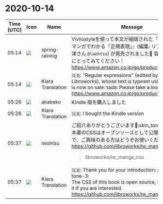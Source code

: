 # 2020-10-14

|Time (UTC)|Icon|Name|Message|
|---|---|---|---|
|05:14|![](https://secure.gravatar.com/avatar/1ac180f0868137292905c311b5fff781.jpg?s=72&d=https%3A%2F%2Fa.slack-edge.com%2Fdf10d%2Fimg%2Favatars%2Fava_0021-72.png)|spring-raining|Vivliostyleを使って本文が組版された『そろそろ常識? マンガでわかる「正規表現」』(編集: リブロワークス 大津さん `@lwohtsu`) が発売されました🎉 皆さまぜひお手にとってみてください！ <https://www.amazon.co.jp/gp/product/4863543271>|
|05:14|![](https://avatars.slack-edge.com/2019-08-21/732685848020_f3f20736795184660348_72.png)|Kiara Translation|🇬🇧: "Regular expressions" (edited by Mr. Otsu, Libroworks), whose text is typeset using Vivliostyle, is now on sale: tada: Please take a look! <https://www.amazon.co.jp/gp/product/4863543271>|
|05:26|![](https://avatars.slack-edge.com/2019-05-15/624511073651_25909952cd7a069ceed2_72.png)|akabeko|Kindle 版を購入しました|
|05:26|![](https://avatars.slack-edge.com/2019-08-21/732685848020_f3f20736795184660348_72.png)|Kiara Translation|🇬🇧: I bought the Kindle version|
|05:37|![](https://secure.gravatar.com/avatar/6a1342affe7c337c61db338b633abef3.jpg?s=72&d=https%3A%2F%2Fa.slack-edge.com%2Fdf10d%2Fimg%2Favatars%2Fava_0024-72.png)|lwohtsu|ご紹介ありがとうございます🙏:skin_tone-3:　<br>本書のCSSはオープンソースとして公開していますので、ご興味のある方はどうぞお使いください。<br><https://github.com/libroworks/lw_manga_css><br><blockquote>libroworks/lw_manga_css</blockquote>|
|05:37|![](https://avatars.slack-edge.com/2019-08-21/732685848020_f3f20736795184660348_72.png)|Kiara Translation|🇬🇧: Thank you for your introduction: pray :: skin-tone-3:<br>The CSS of this book is open source, so please use it if you are interested.<br><https://github.com/libroworks/lw_manga_css>|
